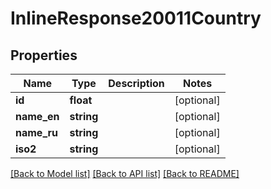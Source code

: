 # InlineResponse20011Country

## Properties
Name | Type | Description | Notes
------------ | ------------- | ------------- | -------------
**id** | **float** |  | [optional] 
**name_en** | **string** |  | [optional] 
**name_ru** | **string** |  | [optional] 
**iso2** | **string** |  | [optional] 

[[Back to Model list]](../../README.md#documentation-for-models) [[Back to API list]](../../README.md#documentation-for-api-endpoints) [[Back to README]](../../README.md)

